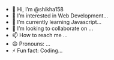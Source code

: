 - 👋 Hi, I’m @shikha158
- 👀 I’m interested in  Web Development...
- 🌱 I’m currently learning Javascript...
- 💞️ I’m looking to collaborate on ...
- 📫 How to reach me ...
- 😄 Pronouns: ...
- ⚡ Fun fact: Coding...

<!---
shikha158/shikha158 is a ✨ special ✨ repository because its `README.md` (this file) appears on your GitHub profile.
You can click the Preview link to take a look at your changes.
--->
